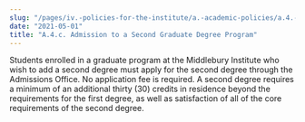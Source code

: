 ```yaml
---
slug: "/pages/iv.-policies-for-the-institute/a.-academic-policies/a.4.-change-of-academic-program/a.4.c.-change-of-degree-program"
date: "2021-05-01"
title: "A.4.c. Admission to a Second Graduate Degree Program"
---
```


Students enrolled in a graduate program at the Middlebury Institute who wish to add a second degree must apply for the second degree through the Admissions Office. No application fee is required. A second degree requires a minimum of an additional thirty (30) credits in residence beyond the requirements for the first degree, as well as satisfaction of all of the core requirements of the second degree.